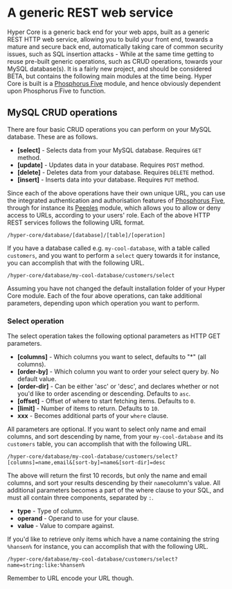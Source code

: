 # A generic REST web service

Hyper Core is a generic back end for your web apps, built as a generic REST HTTP 
web service, allowing you to build your front end, towards a mature and secure back end, 
automatically taking care of common security issues, such as SQL insertion attacks - While
at the same time getting to reuse pre-built generic operations, such as CRUD operations,
towards your MySQL database(s). It is a fairly new project, and should be considered BETA, 
but contains the following main modules at the time being. Hyper Core is built is
a [Phosphorus Five](https://github.com/polterguy/phosphorusfive) module, and hence obviously
dependent upon Phosphorus Five to function.

## MySQL CRUD operations

There are four basic CRUD operations you can perform on your MySQL database. These are as 
follows.

* __[select]__ - Selects data from your MySQL database. Requires `GET` method.
* __[update]__ - Updates data in your database. Requires `POST` method.
* __[delete]__ - Deletes data from your database. Requires `DELETE` method.
* __[insert]__ - Inserts data into your database. Requires `PUT` method.

Since each of the above operations have their own unique URL, you can use
the integrated authentication and authorisation features of [Phosphorus Five](https://github.com/polterguy/phosphorusfive),
through for instance its [Peeples](https://github.com/polterguy/peeples) module, 
which allows you to allow or deny access to URLs, according to your users' role.
Each of the above HTTP REST services follows the following URL format. 

```
/hyper-core/database/[database]/[table]/[operation]
```

If you have a database called e.g. `my-cool-database`, with a table called `customers`, and you want to
perform a `select` query towards it for instance, you can accomplish that with the following URL.

```
/hyper-core/database/my-cool-database/customers/select
```

Assuming you have not changed the default installation folder of your Hyper Core module.
Each of the four above operations, can take additional parameters, depending upon which operation
you want to perform.

### Select operation

The select operation takes the following optional parameters as HTTP GET parameters.

* __[columns]__ - Which columns you want to select, defaults to "\*" (all columns).
* __[order-by]__ - Which column you want to order your select query by. No default value.
* __[order-dir]__ - Can be either 'asc' or 'desc', and declares whether or not you'd like to order ascending or descending. Defaults to `asc`.
* __[offset]__ - Offset of where to start fetching items. Defaults to `0`.
* __[limit]__ - Number of items to return. Defaults to `10`.
* __xxx__ - Becomes additional parts of your `where` clause.

All parameters are optional. If you want to select only name and email columns, and sort descending by name,
from your `my-cool-database` and its `customers` table, you can accomplish that with the following URL.

```
/hyper-core/database/my-cool-database/customers/select?[columns]=name,email&[sort-by]=name&[sort-dir]=desc
```

The above will return the first 10 records, but only the name and email columns, and sort your results descending by
their `name`column's value. All additional parameters becomes a part of the where clause to your SQL, and must all 
contain three components, separated by `:`.

* __type__ - Type of column.
* __operand__ - Operand to use for your clause.
* __value__ - Value to compare against.

If you'd like to retrieve only items which have a name containing the string `%hansen%` for instance, you can accomplish
that with the following URL.

```
/hyper-core/database/my-cool-database/customers/select?name=string:like:%hansen%
```

Remember to URL encode your URL though.


